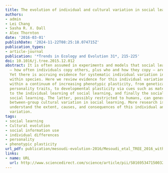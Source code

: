 ```yaml
---
title: The evolution of individual and cultural variation in social learning
authors:
- admin
- Lei Chang
- Sasha R. X. Dall
- Alex Thornton
date: '2016-03-01'
publishDate: '2024-11-22T08:25:18.074715Z'
publication_types:
- article-journal
publication: '*Trends in Ecology and Evolution 31*, 215-225'
doi: 10.1016/j.tree.2015.12.012
abstract: It is often assumed in experiments and models that social learning abilities
  – how often individuals copy others, plus who and how they copy – are species-typical.
  Yet there is accruing evidence for systematic individual variation in social learning
  within species. Here we review evidence for this individual variation, placing it
  within a continuum of increasing phenotypic plasticity, from genetically polymorphic
  personality traits, to developmental plasticity via cues such as maternal stress,
  to the individual learning of social learning, and finally the social learning of
  social learning. The latter, possibly restricted to humans, can generate stable
  between-group cultural variation in social learning. More research is needed to
  understand the extent, causes, and consequences of this individual and cultural
  variation.
tags:
- social learning
- Cultural evolution
- social information use
- individual differences
- personality
- phenotypic plasticity
url_pdf: publication/mesoudi-evolution-2016/Mesoudi_etal_TREE_2016_withSI.pdf
links:
- name: URL
  url: http://www.sciencedirect.com/science/article/pii/S0169534715003237
---
```

